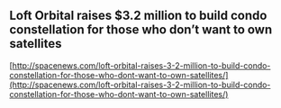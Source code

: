 ## Loft Orbital raises $3.2 million to build condo constellation for those who don’t want to own satellites
  
  [http://spacenews.com/loft-orbital-raises-3-2-million-to-build-condo-constellation-for-those-who-dont-want-to-own-satellites/](http://spacenews.com/loft-orbital-raises-3-2-million-to-build-condo-constellation-for-those-who-dont-want-to-own-satellites/)